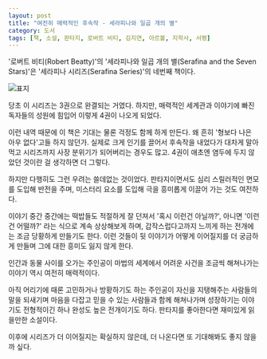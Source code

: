 ```yaml
---
layout: post
title: "여전히 매력적인 후속작 - 세라피나와 일곱 개의 별"
category: 도서
tags: [책, 소설, 판타지, 로버트 비티, 김지연, 아르볼, 지학사, 서평]
---
```


'로버트 비티(Robert Beatty)'의
'세라피나와 일곱 개의 별(Serafina and the Seven Stars)'은
'세라피나 시리즈(Serafina Series)'의 네번째 책이다.

![표지](https://lh3.googleusercontent.com/IM6rAXop1Du8Nr6lwl57zAS1GYJMLSoAGjr2a0hMHIo_Q7HtLoBob30ioXAFBkkcCQJwoIJmIc9T4g=s480)

당초 이 시리즈는 3권으로 완결되는 거였다.
하지만, 매력적인 세계관과 이야기에 빠진 독자들의 성원에 힘입어 이렇게 4권이 나오게 되었다.

이런 내역 때문에 이 책은 기대는 물론 걱정도 함께 하게 만든다.
왜 흔히 '형보다 나은 아우 없다'고들 하지 않던가.
실제로 크게 인기를 끌어서 후속작을 내었다가 대차게 말아먹고
시리즈까지 사장 분위기가 되어버리는 경우도 많고.
4권이 애초엔 염두에 두지 않았던 것이란 걸 생각하면 더 그렇다.

하지만 다행히도 그런 우려는 쓸데없는 것이었다.
판타지이면서도 심리 스릴러적인 면모를 도입해 반전을 주며,
미스터리 요소를 도입해 극을 흥미롭게 이끌어 가는 것도 여전하다.

이야기 중간 중간에는 떡밥들도 적절하게 잘 던져서
'혹시 이런건 아닐까?', 아니면 '이런 건 어떨까?' 라는 식으로 계속 상상해보게 하며,
갑작스럽다고까지 느끼게 하는 전개에는 조금 당황하게 만들기도 한다.
이런 것들이 뒷 이야기가 어떻게 이어질지를 더 궁금하게 만들며
그에 대한 흥미도 잃지 않게 한다.

인간과 동물 사이를 오가는 주인공이
마법의 세계에서 어려운 사건을 조금씩 해쳐나가는 이야기 역시 여전히 매력적이다.

아직 어리기에 때론 고민하거나 방황하기도 하는 주인공이
자신을 지탱해주는 사람들의 말을 되새기며 마음을 다잡고
믿을 수 있는 사람들과 함께 해쳐나가며 성장하기는 이야기도
전형적이긴 하나 완성도 높은 전개이기도 하다.
판타지를 좋아한다면 재미있게 읽을만한 소설이다.

이후에 시리즈가 더 이어질지는 확실하지 않은데,
더 나온다면 또 기대해봐도 좋지 않을까 싶다.
